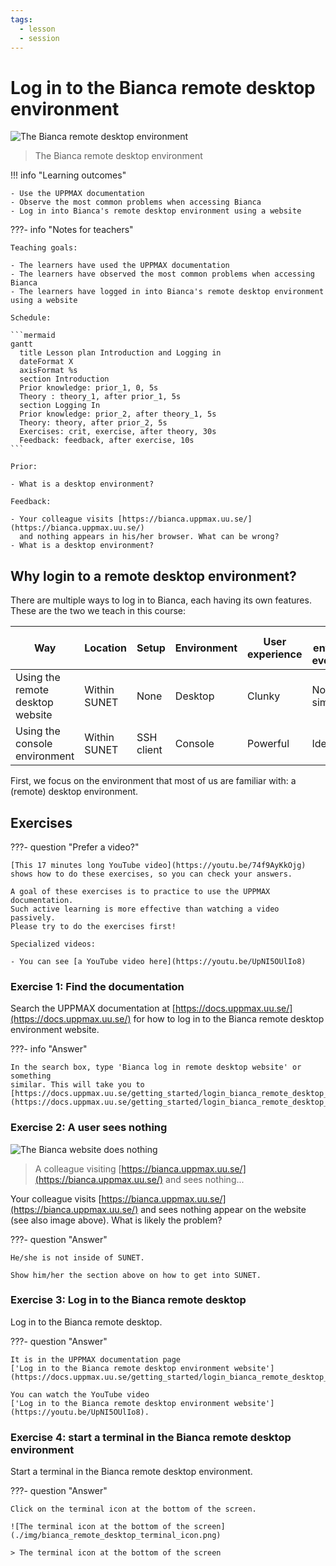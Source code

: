 ```yaml
---
tags:
  - lesson
  - session
---
```


# Log in to the Bianca remote desktop environment

![The Bianca remote desktop environment](./img/bianca_remote_desktop_463_x_262.png)

> The Bianca remote desktop environment

!!! info "Learning outcomes"

    - Use the UPPMAX documentation
    - Observe the most common problems when accessing Bianca
    - Log in into Bianca's remote desktop environment using a website

???- info "Notes for teachers"

    Teaching goals:

    - The learners have used the UPPMAX documentation
    - The learners have observed the most common problems when accessing Bianca
    - The learners have logged in into Bianca's remote desktop environment using a website

    Schedule:

    ```mermaid
    gantt
      title Lesson plan Introduction and Logging in
      dateFormat X
      axisFormat %s
      section Introduction
      Prior knowledge: prior_1, 0, 5s
      Theory : theory_1, after prior_1, 5s
      section Logging In
      Prior knowledge: prior_2, after theory_1, 5s
      Theory: theory, after prior_2, 5s
      Exercises: crit, exercise, after theory, 30s
      Feedback: feedback, after exercise, 10s
    ```

    Prior:

    - What is a desktop environment?

    Feedback:

    - Your colleague visits [https://bianca.uppmax.uu.se/](https://bianca.uppmax.uu.se/)
      and nothing appears in his/her browser. What can be wrong?
    - What is a desktop environment?

## Why login to a remote desktop environment?

There are multiple ways to log in to Bianca, each having its own features.
These are the two we teach in this course:

<!-- markdownlint-disable MD013 --><!-- Tables cannot be split up over lines, hence will break 80 characters per line -->

Way                                                  |Location    |Setup     |Environment|User experience|Same environment everywhere?|Other
-----------------------------------------------------|------------|----------|-----------|---------------|----------------------------|--------------------------
Using the remote desktop website                     |Within SUNET|None      |Desktop    |Clunky         |No, but similar             |Limited amount of licenses
Using the console environment                        |Within SUNET|SSH client|Console    |Powerful       |Identical                   |.

<!-- markdownlint-enable MD013 -->

First, we focus on the environment that most of us are familiar with:
a (remote) desktop environment.

## Exercises

???- question "Prefer a video?"

    [This 17 minutes long YouTube video](https://youtu.be/74f9AyKkOjg)
    shows how to do these exercises, so you can check your answers.

    A goal of these exercises is to practice to use the UPPMAX documentation.
    Such active learning is more effective than watching a video passively.
    Please try to do the exercises first!

    Specialized videos:

    - You can see [a YouTube video here](https://youtu.be/UpNI5OUlIo8)

### Exercise 1: Find the documentation

Search the UPPMAX documentation at
[https://docs.uppmax.uu.se/](https://docs.uppmax.uu.se/)
for how to log in to the Bianca remote desktop environment website.

???- info "Answer"

    In the search box, type 'Bianca log in remote desktop website' or something
    similar. This will take you to
    [https://docs.uppmax.uu.se/getting_started/login_bianca_remote_desktop_website/](https://docs.uppmax.uu.se/getting_started/login_bianca_remote_desktop_website/)

### Exercise 2: A user sees nothing

![The Bianca website does nothing](./img/login_uppmax_bianca_website_outside_sunet_browser_short.png)

> A colleague visiting [https://bianca.uppmax.uu.se/](https://bianca.uppmax.uu.se/) and sees nothing...

Your colleague visits [https://bianca.uppmax.uu.se/](https://bianca.uppmax.uu.se/)
and sees nothing appear on the website (see also image above).
What is likely the problem?

???- question "Answer"

    He/she is not inside of SUNET.

    Show him/her the section above on how to get into SUNET.

### Exercise 3: Log in to the Bianca remote desktop

Log in to the Bianca remote desktop.

???- question "Answer"

    It is in the UPPMAX documentation page
    ['Log in to the Bianca remote desktop environment website'](https://docs.uppmax.uu.se/getting_started/login_bianca_remote_desktop_website/).

    You can watch the YouTube video
    ['Log in to the Bianca remote desktop environment website'](https://youtu.be/UpNI5OUlIo8).

### Exercise 4: start a terminal in the Bianca remote desktop environment

Start a terminal in the Bianca remote desktop environment.

???- question "Answer"

    Click on the terminal icon at the bottom of the screen.

    ![The terminal icon at the bottom of the screen](./img/bianca_remote_desktop_terminal_icon.png)

    > The terminal icon at the bottom of the screen

